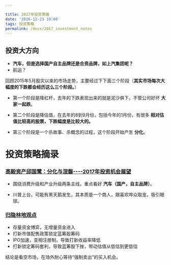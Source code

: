 ```yaml
---

title: 2017年投资策略
date: '2016-12-23 10:00'
tags: 投资策略
permalink: /docs/2017_investment_notes
---
```

## 投资大方向

- **汽车，但是选择国产自主品牌还是合资品牌，如上汽集团呢？**
- 航运？

回顾2015年5月股灾以来的市场走势，主要经过下下面三个阶段（**其实市场每次大幅度的下跌都会经历这么三个阶段。**）

- 第一个阶段是降杠杆，去年的下跌表现出来的就是泥沙俱下，不管公司好坏 **大家一起跌**。

- 第二个阶段是降估值，在去年的8到9月份，包括今年的1月份，有很多 **相对估值比较高的股票，下跌幅度是比较大的。**

- 第三个阶段是一个杀故事、杀概念的过程，这个阶段开始产生 **分化**。

# 投资策略摘录

### [高毅资产邱国鹭：分化与涅磐----2017年投资机会展望](https://xueqiu.com/5780378715/79295970)

- 围绕消费升级和产业升级两条主线，重点看好 **汽车（国产，自主品牌）**。

- 川普上台，可能有黑天鹅发生，其本质是一个商人，跟喜欢哗众取宠，吸引眼球。

### [归隐林地观点](https://xueqiu.com/9564664610/79938481)

- 存量资金博弈，无增量资金进入
- 打新市值配售政策锁定蓝筹股筹码
- IPO加速，变相注册制，导致打新收益率降低
- 打新锁定筹码套利，导致蓝筹股下挫，带动估值从低估到更低估

结论是看空市场，在场外耐心等待“强制卖出”的买入机会。
